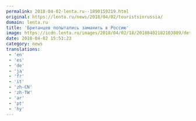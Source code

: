 ```yaml
---
permalink: 2018-04-02-lenta.ru--1890159219.html
original: https://lenta.ru/news/2018/04/02/touristsinrussia/
domain: lenta.ru
title: 'Британцев попытались заманить в Россию'
image: https://icdn.lenta.ru/images/2018/04/02/18/20180402182103809/detail_08fc8e646a462d9190d5beee722a39e5.jpg
date: 2018-04-02 15:53:23
category: news
translations: 
 - 'en'
 - 'es'
 - 'de'
 - 'ja'
 - 'fr'
 - 'it'
 - 'zh-CN'
 - 'zh-TW'
 - 'ar'
 - 'pt'
 - 'hy'
---
```


